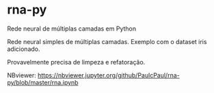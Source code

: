 # rna-py
Rede neural de múltiplas camadas em Python

Rede neural simples de múltiplas camadas. Exemplo com o dataset iris adicionado.

Provavelmente precisa de limpeza e refatoração.

NBviewer: https://nbviewer.jupyter.org/github/PaulcPaul/rna-py/blob/master/rna.ipynb
